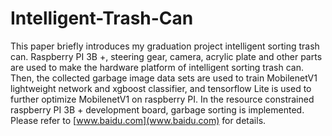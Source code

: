 # Intelligent-Trash-Can
This paper briefly introduces my graduation project intelligent sorting trash can. Raspberry PI 3B +, steering gear, camera, acrylic plate and other parts are used to make the hardware platform of intelligent sorting trash can.  
Then, the collected garbage image data sets are used to train MobilenetV1 lightweight network and xgboost classifier, and tensorflow Lite is used to further optimize MobilenetV1 on raspberry PI. In the resource constrained raspberry PI 3B + development board, garbage sorting is implemented.  
Please refer to [www.baidu.com](www.baidu.com) for details.
